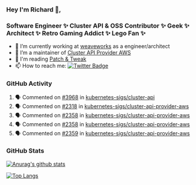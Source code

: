### Hey I'm Richard 👋, 

<h3 align="left">Software Engineer ✨ Cluster API & OSS Contributor ✨ Geek ✨ Architect ✨ Retro Gaming Addict ✨ Lego Fan ✨</h3>

- 🔭 I’m currently working at [weaveworks](https://github.com/weaveworks) as a engineer/architect
- 👯 I’m a maintainer of [Cluster API Provider AWS](https://github.com/kubernetes-sigs/cluster-api-provider-aws)
- 💬 I'm reading [Patch & Tweak](https://bjooks.com/products/patch-tweak-exploring-modular-synthesis)
- 📫 How to reach me: [![Twitter Badge](https://img.shields.io/badge/-@fruit_case-00acee?style=flat&logo=Twitter&logoColor=white)](https://twitter.com/intent/follow?screen_name=fruit_case "Follow on Twitter")

### GitHub Activity 

<!--START_SECTION:activity-->
1. 🗣 Commented on [#3968](https://github.com/kubernetes-sigs/cluster-api/issues/3968) in [kubernetes-sigs/cluster-api](https://github.com/kubernetes-sigs/cluster-api)
2. 🗣 Commented on [#2318](https://github.com/kubernetes-sigs/cluster-api-provider-aws/issues/2318) in [kubernetes-sigs/cluster-api-provider-aws](https://github.com/kubernetes-sigs/cluster-api-provider-aws)
3. 🗣 Commented on [#2358](https://github.com/kubernetes-sigs/cluster-api-provider-aws/issues/2358) in [kubernetes-sigs/cluster-api-provider-aws](https://github.com/kubernetes-sigs/cluster-api-provider-aws)
4. 🗣 Commented on [#2358](https://github.com/kubernetes-sigs/cluster-api-provider-aws/issues/2358) in [kubernetes-sigs/cluster-api-provider-aws](https://github.com/kubernetes-sigs/cluster-api-provider-aws)
5. 🗣 Commented on [#2359](https://github.com/kubernetes-sigs/cluster-api-provider-aws/issues/2359) in [kubernetes-sigs/cluster-api-provider-aws](https://github.com/kubernetes-sigs/cluster-api-provider-aws)
<!--END_SECTION:activity-->

### GitHub Stats

[![Anurag's github stats](https://github-readme-stats.vercel.app/api?username=richardcase&count_private=true&show_icons=true)](https://github.com/anuraghazra/github-readme-stats)

[![Top Langs](https://github-readme-stats.vercel.app/api/top-langs/?username=richardcase&hide=html&layout=compact)](https://github.com/anuraghazra/github-readme-stats)
